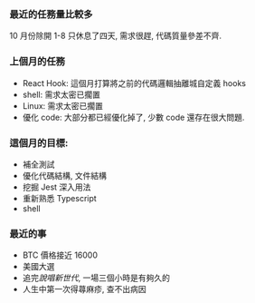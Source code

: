 ### 最近的任務量比較多

10 月份除開 1-8 只休息了四天, 需求很趕, 代碼質量參差不齊.

### 上個月的任務

- React Hook: 這個月打算將之前的代碼邏輯抽離城自定義 hooks
- shell: 需求太密已擱置
- Linux: 需求太密已擱置
- 優化 code: 大部分都已經優化掉了, 少數 code 還存在很大問題.

### 這個月的目標:

- 補全測試
- 優化代碼結構, 文件結構
- 挖掘 Jest 深入用法
- 重新熟悉 Typescript
- shell

### 最近的事

- BTC 價格接近 16000
- 美國大選
- 追完*說唱新世代*, 一場三個小時是有夠久的
- 人生中第一次得蕁麻疹, 查不出病因